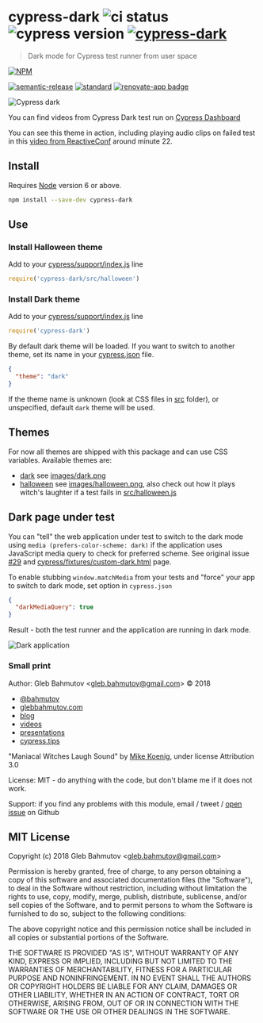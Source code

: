 # cypress-dark ![ci status][ci-image] ![cypress version](https://img.shields.io/badge/cypress-8.7.0-brightgreen) [![cypress-dark](https://img.shields.io/endpoint?url=https://dashboard.cypress.io/badge/simple/ipnbuo/master&style=flat&logo=cypress)](https://dashboard.cypress.io/projects/ipnbuo/runs)

> Dark mode for Cypress test runner from user space

[![NPM][npm-icon]][npm-url]

[![semantic-release][semantic-image]][semantic-url]
[![standard][standard-image]][standard-url]
[![renovate-app badge][renovate-badge]][renovate-app]

![Cypress dark](images/dark.png)

You can find videos from Cypress Dark test run on [Cypress Dashboard](https://dashboard.cypress.io/#/projects/ipnbuo/runs)

You can see this theme in action, including playing audio clips on failed test in this [video from ReactiveConf](https://www.youtube.com/watch?v=swpz0H0u13k) around minute 22.

## Install

Requires [Node](https://nodejs.org/en/) version 6 or above.

```sh
npm install --save-dev cypress-dark
```

## Use

### Install Halloween theme

Add to your [cypress/support/index.js](cypress/support/index.js) line

```js
require('cypress-dark/src/halloween')
```

### Install Dark theme

Add to your [cypress/support/index.js](cypress/support/index.js) line

```js
require('cypress-dark')
```

By default dark theme will be loaded. If you want to switch to another theme, set its name in your [cypress.json](cypress.json) file.

```json
{
  "theme": "dark"
}
```

If the theme name is unknown (look at CSS files in [src](src) folder), or unspecified, default `dark` theme will be used.

## Themes

For now all themes are shipped with this package and can use CSS variables. Available themes are:

- [dark](src/dark.css) see [images/dark.png](images/dark.png)
- [halloween](src/halloween.css) see [images/halloween.png](images/halloween.png), also check out how it plays witch's laughter if a test fails in [src/halloween.js](src/halloween.js)

## Dark page under test

You can "tell" the web application under test to switch to the dark mode using `media (prefers-color-scheme: dark)` if the application uses JavaScript media query to check for preferred scheme. See original issue [#29](https://github.com/bahmutov/cypress-dark/issues/29) and [cypress/fixtures/custom-dark.html](cypress/fixtures/custom-dark.html) page.

To enable stubbing `window.matchMedia` from your tests and "force" your app to switch to dark mode, set option in `cypress.json`

```json
{
  "darkMediaQuery": true
}
```

Result - both the test runner and the application are running in dark mode.

![Dark application](images/dark-media.png)

### Small print

Author: Gleb Bahmutov &lt;gleb.bahmutov@gmail.com&gt; &copy; 2018

- [@bahmutov](https://twitter.com/bahmutov)
- [glebbahmutov.com](https://glebbahmutov.com)
- [blog](https://glebbahmutov.com/blog)
- [videos](https://www.youtube.com/glebbahmutov)
- [presentations](https://slides.com/bahmutov)
- [cypress.tips](https://cypress.tips)

"Maniacal Witches Laugh Sound" by [Mike Koenig](http://soundbible.com/1129-Maniacal-Witches-Laugh.html), under license Attribution 3.0

License: MIT - do anything with the code, but don't blame me if it does not work.

Support: if you find any problems with this module, email / tweet /
[open issue](https://github.com/bahmutov/cypress-dark/issues) on Github

## MIT License

Copyright (c) 2018 Gleb Bahmutov &lt;gleb.bahmutov@gmail.com&gt;

Permission is hereby granted, free of charge, to any person
obtaining a copy of this software and associated documentation
files (the "Software"), to deal in the Software without
restriction, including without limitation the rights to use,
copy, modify, merge, publish, distribute, sublicense, and/or sell
copies of the Software, and to permit persons to whom the
Software is furnished to do so, subject to the following
conditions:

The above copyright notice and this permission notice shall be
included in all copies or substantial portions of the Software.

THE SOFTWARE IS PROVIDED "AS IS", WITHOUT WARRANTY OF ANY KIND,
EXPRESS OR IMPLIED, INCLUDING BUT NOT LIMITED TO THE WARRANTIES
OF MERCHANTABILITY, FITNESS FOR A PARTICULAR PURPOSE AND
NONINFRINGEMENT. IN NO EVENT SHALL THE AUTHORS OR COPYRIGHT
HOLDERS BE LIABLE FOR ANY CLAIM, DAMAGES OR OTHER LIABILITY,
WHETHER IN AN ACTION OF CONTRACT, TORT OR OTHERWISE, ARISING
FROM, OUT OF OR IN CONNECTION WITH THE SOFTWARE OR THE USE OR
OTHER DEALINGS IN THE SOFTWARE.

[npm-icon]: https://nodei.co/npm/cypress-dark.svg?downloads=true
[npm-url]: https://npmjs.org/package/cypress-dark
[ci-image]: https://github.com/bahmutov/cypress-dark/workflows/ci/badge.svg?branch=master
[ci-url]: https://github.com/bahmutov/cypress-dark/actions
[semantic-image]: https://img.shields.io/badge/%20%20%F0%9F%93%A6%F0%9F%9A%80-semantic--release-e10079.svg
[semantic-url]: https://github.com/semantic-release/semantic-release
[standard-image]: https://img.shields.io/badge/code%20style-standard-brightgreen.svg
[standard-url]: http://standardjs.com/
[renovate-badge]: https://img.shields.io/badge/renovate-app-blue.svg
[renovate-app]: https://renovateapp.com/
